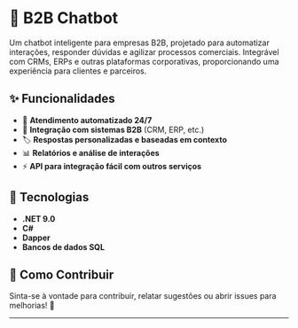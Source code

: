 # 🤖 B2B Chatbot  

Um chatbot inteligente para empresas B2B, projetado para automatizar interações, responder dúvidas e agilizar processos comerciais. Integrável com CRMs, ERPs e outras plataformas corporativas, proporcionando uma experiência para clientes e parceiros.  

## ✨ Funcionalidades  
- 📌 **Atendimento automatizado 24/7**  
- 🔗 **Integração com sistemas B2B** (CRM, ERP, etc.)  
- 🏷️ **Respostas personalizadas e baseadas em contexto**  
- 📊 **Relatórios e análise de interações**  
- ⚡ **API para integração fácil com outros serviços**  

## 🚀 Tecnologias  
- **.NET 9.0**  
- **C#**  
- **Dapper** 
- **Bancos de dados SQL**  

## 📌 Como Contribuir  
Sinta-se à vontade para contribuir, relatar sugestões ou abrir issues para melhorias! 🚀  

---
